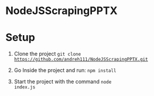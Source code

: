 # NodeJSScrapingPPTX


# Setup

1) Clone the project <code>git clone https://github.com/andreh111/NodeJSScrapingPPTX.git</code>

2) Go Inside the project and run: <code>npm install</code>

3) Start the project with the command <code>node index.js</code>
